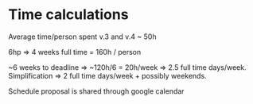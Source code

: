 Time calculations
===============
Average time/person spent v.3 and v.4 ~ 50h

6hp => 4 weeks full time = 160h / person

~6 weeks to deadline => ~120h/6 = 20h/week => 2.5 full time days/week.
Simplification => 2 full time days/week + possibly weekends.

Schedule proposal is shared through google calendar